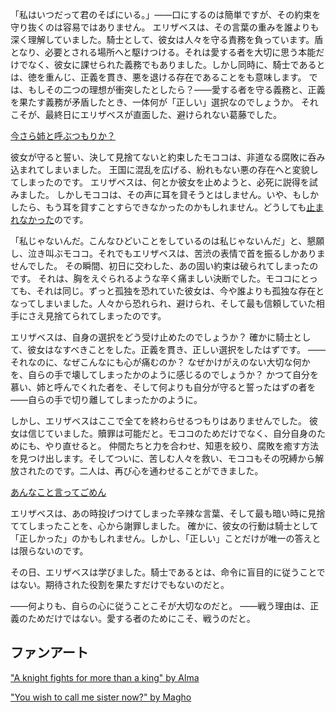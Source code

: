 <!-- title: 約束を守る -->
<!-- relationship: Protector -->

「私はいつだって君のそばにいる。」――口にするのは簡単ですが、その約束を守り抜くのは容易ではありません。
エリザベスは、その言葉の重みを誰よりも深く理解していました。騎士として、彼女は人々を守る責務を負っています。盾となり、必要とされる場所へと駆けつける。それは愛する者を大切に思う本能だけでなく、彼女に課せられた義務でもありました。しかし同時に、騎士であるとは、徳を重んじ、正義を貫き、悪を退ける存在であることをも意味します。
では、もしその二つの理想が衝突したとしたら？――愛する者を守る義務と、正義を果たす義務が矛盾したとき、一体何が「正しい」選択なのでしょうか。
それこそが、最終日にエリザベスが直面した、避けられない葛藤でした。

[今さら姉と呼ぶつもりか？](#embed:https://www.youtube.com/live/_urPfTQnLes?feature=shared&t=10236)

彼女が守ると誓い、決して見捨てないと約束したモココは、非道なる腐敗に呑み込まれてしまいました。
王国に混乱を広げる、紛れもない悪の存在へと変貌してしまったのです。
エリザベスは、何とか彼女を止めようと、必死に説得を試みました。
しかしモココは、その声に耳を貸そうとはしません。いや、もしかしたら、もう耳を貸すことすらできなかったのかもしれません。どうしても[止まれなかった](https://www.youtube.com/live/_urPfTQnLes?feature=shared&t=10033)のです。

「私じゃないんだ。こんなひどいことをしているのは私じゃないんだ」と、懇願し、泣き叫ぶモココ。それでもエリザベスは、苦渋の表情で首を振るしかありませんでした。
その瞬間、初日に交わした、あの固い約束は破られてしまったのです。
それは、胸をえぐられるような辛く痛ましい決断でした。モココにとっても、それは同じ。ずっと孤独を恐れていた彼女は、今や誰よりも孤独な存在となってしまいました。人々から恐れられ、避けられ、そして最も信頼していた相手にさえ見捨てられてしまったのです。

エリザベスは、自身の選択をどう受け止めたのでしょうか？ 確かに騎士として、彼女はなすべきことをした。正義を貫き、正しい選択をしたはずです。
――それなのに、なぜこんなにも心が痛むのか？ なぜかけがえのない大切な何かを、自らの手で壊してしまったかのように感じるのでしょうか？
かつて自分を慕い、姉と呼んでくれた者を、そして何よりも自分が守ると誓ったはずの者を――自らの手で切り離してしまったかのように。

しかし、エリザベスはここで全てを終わらせるつもりはありませんでした。
彼女は信じていました。贖罪は可能だと。モココのためだけでなく、自分自身のためにも、やり直せると。
仲間たちと力を合わせ、知恵を絞り、腐敗を癒す方法を見つけ出します。そしてついに、苦しむ人々を救い、モココもその呪縛から解放されたのです。二人は、再び心を通わせることができました。

[あんなこと言ってごめん](#embed:https://www.youtube.com/live/_urPfTQnLes?feature=shared&t=12661)

エリザベスは、あの時投げつけてしまった辛辣な言葉、そして最も暗い時に見捨ててしまったことを、心から謝罪しました。
確かに、彼女の行動は騎士として「正しかった」のかもしれません。しかし、「正しい」ことだけが唯一の答えとは限らないのです。

その日、エリザベスは学びました。騎士であるとは、命令に盲目的に従うことではない。期待された役割を果たすだけでもないのだと。

――何よりも、自らの心に従うことこそが大切なのだと。
――戦う理由は、正義のためだけではない。愛する者のためにこそ、戦うのだと。

## ファンアート

["A knight fights for more than a king" by Alma](https://x.com/A1ma3ru/status/1832977664514179283)

<!-- fuwawa -->

["You wish to call me sister now?" by Magho](https://x.com/M_Agho/status/1834333495638065282)